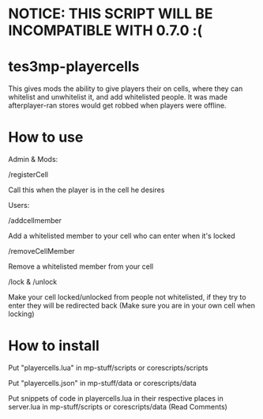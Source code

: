 # NOTICE: THIS SCRIPT WILL BE INCOMPATIBLE WITH 0.7.0 :(

# tes3mp-playercells

This gives mods the ability to give players their on cells, where they can whitelist and unwhitelist it, and add whitelisted people. It was made afterplayer-ran stores would get robbed when players were offline.

# How to use


Admin & Mods:
  
  /registerCell <pid>

Call this when the player is in the cell he desires

Users:

  /addcellmember <pid>

Add a whitelisted member to your cell who can enter when it's locked

  /removeCellMember <pid>
  
Remove a whitelisted member from your cell

  /lock & /unlock
  
Make your cell locked/unlocked from people not whitelisted, if they try to enter they will be redirected back (Make sure you are in your own cell when locking)

# How to install
Put "playercells.lua" in mp-stuff/scripts or corescripts/scripts

Put "playercells.json" in mp-stuff/data or corescripts/data

Put snippets of code in playercells.lua in their respective places in server.lua in mp-stuff/scripts or corescripts/data (Read Comments)
